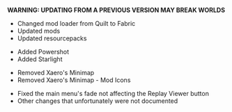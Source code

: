 **WARNING: UPDATING FROM A PREVIOUS VERSION MAY BREAK WORLDS**

- Changed mod loader from Quilt to Fabric
- Updated mods
- Updated resourcepacks

* Added Powershot
* Added Starlight

- Removed Xaero's Minimap
- Removed Xaero's Minimap - Mod Icons

* Fixed the main menu's fade not affecting the Replay Viewer button
* Other changes that unfortunately were not documented